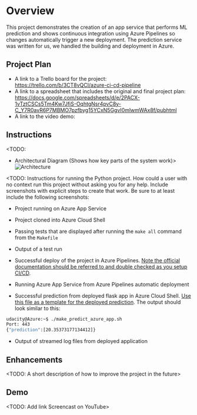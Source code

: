 # Overview

This project demonstrates the creation of an app service that performs ML prediction and shows continuous integration using Azure Pipelines so changes automatically trigger a new deployment.  The prediction service was written for us, we handled the building and deployment in Azure.

## Project Plan

* A link to a Trello board for the project:  https://trello.com/b/3CT8vQCI/azure-ci-cd-pipeline
* A link to a spreadsheet that includes the original and final project plan:  https://docs.google.com/spreadsheets/d/e/2PACX-1vTztCSCs5Tm4Kw7JfiS-OqhtgNsr4pvC8y-C_Y7R0avR6P7MBMO7pzfbyg15YCxN5GgvI0mlwmWAx8f/pubhtml
* A link to the video demo:  <TBD>

## Instructions

<TODO:  
* Architectural Diagram (Shows how key parts of the system work)>
  ![Architecture](https://user-images.githubusercontent.com/5559085/132357039-a1adccfb-47db-4e51-bfc4-f0e5fc352b68.JPG)


<TODO:  Instructions for running the Python project.  How could a user with no context run this project without asking you for any help.  Include screenshots with explicit steps to create that work. Be sure to at least include the following screenshots:

* Project running on Azure App Service

* Project cloned into Azure Cloud Shell

* Passing tests that are displayed after running the `make all` command from the `Makefile`

* Output of a test run

* Successful deploy of the project in Azure Pipelines.  [Note the official documentation should be referred to and double checked as you setup CI/CD](https://docs.microsoft.com/en-us/azure/devops/pipelines/ecosystems/python-webapp?view=azure-devops).

* Running Azure App Service from Azure Pipelines automatic deployment

* Successful prediction from deployed flask app in Azure Cloud Shell.  [Use this file as a template for the deployed prediction](https://github.com/udacity/nd082-Azure-Cloud-DevOps-Starter-Code/blob/master/C2-AgileDevelopmentwithAzure/project/starter_files/flask-sklearn/make_predict_azure_app.sh).
The output should look similar to this:

```bash
udacity@Azure:~$ ./make_predict_azure_app.sh
Port: 443
{"prediction":[20.35373177134412]}
```

* Output of streamed log files from deployed application

> 

## Enhancements

<TODO: A short description of how to improve the project in the future>

## Demo 

<TODO: Add link Screencast on YouTube>


